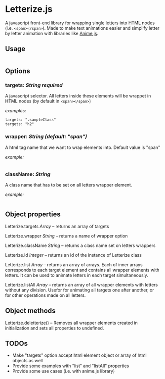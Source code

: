 # Letterize.js

A javascript front-end library for wrapping single letters into HTML nodes (i.e. `<span></span>`). Made to make text animations easier and simplify letter by letter animation with libraries like [Anime.js](https://github.com/juliangarnier/anime/).

## Usage

```var example = new Letterize({targets: ".selector", options...});

```

## Options

### targets: _String **required**_

A javascript selector. All letters inside these elements will be wrappet in HTML nodes (by default in `<span></span>`)

_examples:_

```targets: "#sampleId"
targets: ".sampleClass"
targets: "h2"
```

### wrapper: _String (default: "span")_

A html tag name that we want to wrap elements into. Default value is "span"

_example:_

```wrapper: "div"

```

### className: _String_

A class name that has to be set on all letters wrapper element.

_example:_

```className: "letter"

```

## Object properties

Letterize.targets _Array_ – returns an array of targets

Letterize.wrapper _String_ – returns a name of wrapper option

Letterize.className _String_ – returns a class name set on letters wrappers

Letterize.id _Integer_ – returns an id of the instance of Letterize class

Letterize.list _Array_ – returns an array of arrays. Each of inner arrays corresponds to each target element and contains all wrapper elements with letters. It can be used to animate letters in each target simultaneously.

Letterize.listAll _Array_ – returns an array of all wrapper elements with letters without any division. Usefor for animating all targets one after another, or for other operations made on all letters.

## Object methods

Letterize.deletterize() – Removes all wrapper elements created in initialization and sets all properties to undefined.

## TODOs

- Make "targets" option accept html element object or array of html objects as well
- Provide some examples with "list" and "listAll" properties
- Provide some use cases (i.e. with anime.js library)

